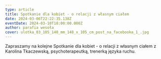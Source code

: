 ```yaml
---
type: article
title: Spotkanie dla kobiet - o relacji z własnym ciałem
date: 2024-03-06T22:22:35.138Z
eventDate: 2024-03-10T18:00:00.000Z
author: parafia wesoła
cover: ulotka_03_105_148_mm_148_x_105_cm_post_na_facebooka_1_.jpg
---
```

Zapraszamy na kolejne Spotkanie dla kobiet - o relacji z własnym ciałem z Karolina Tkaczewską, psychoterapeutką, trenerką języka ruchu.